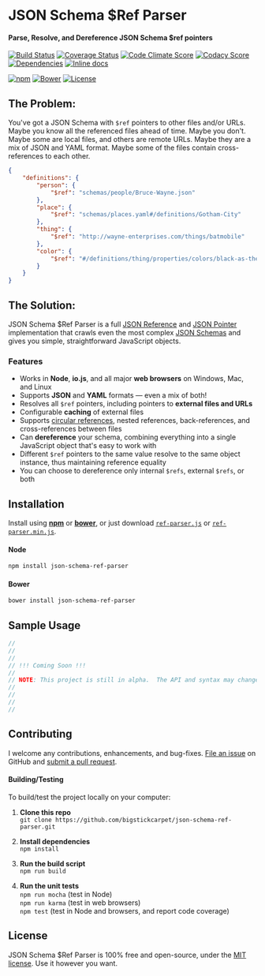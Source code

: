 JSON Schema $Ref Parser
============================
#### Parse, Resolve, and Dereference JSON Schema $ref pointers

[![Build Status](https://img.shields.io/travis/BigstickCarpet/json-schema-ref-parser.svg)](https://travis-ci.org/BigstickCarpet/json-schema-ref-parser)
[![Coverage Status](https://img.shields.io/coveralls/BigstickCarpet/json-schema-ref-parser.svg)](https://coveralls.io/r/BigstickCarpet/json-schema-ref-parser)
[![Code Climate Score](https://img.shields.io/codeclimate/github/BigstickCarpet/json-schema-ref-parser.svg)](https://codeclimate.com/github/BigstickCarpet/json-schema-ref-parser)
[![Codacy Score](http://img.shields.io/codacy/d8abfe5e9a4044b89bd9f4b999d4a574.svg)](https://www.codacy.com/public/jamesmessinger/json-schema-ref-parser)
[![Dependencies](https://img.shields.io/david/BigstickCarpet/json-schema-ref-parser.svg)](https://david-dm.org/BigstickCarpet/json-schema-ref-parser)
[![Inline docs](http://inch-ci.org/github/BigstickCarpet/json-schema-ref-parser.svg?branch=master&style=shields)](http://inch-ci.org/github/BigstickCarpet/json-schema-ref-parser)

[![npm](http://img.shields.io/npm/v/json-schema-ref-parser.svg)](https://www.npmjs.com/package/json-schema-ref-parser)
[![Bower](http://img.shields.io/bower/v/json-schema-ref-parser.svg)](#bower)
[![License](https://img.shields.io/npm/l/json-schema-ref-parser.svg)](LICENSE)


The Problem:
--------------------------
You've got a JSON Schema with `$ref` pointers to other files and/or URLs.  Maybe you know all the referenced files ahead of time.  Maybe you don't.  Maybe some are local files, and others are remote URLs.  Maybe they are a mix of JSON and YAML format.  Maybe some of the files contain cross-references to each other.

```json
{
    "definitions": {
        "person": {
            "$ref": "schemas/people/Bruce-Wayne.json"
        },
        "place": {
            "$ref": "schemas/places.yaml#/definitions/Gotham-City"
        },
        "thing": {
            "$ref": "http://wayne-enterprises.com/things/batmobile"
        },
        "color": {
            "$ref": "#/definitions/thing/properties/colors/black-as-the-night"
        }
    }
}
```

The Solution:
--------------------------
JSON Schema $Ref Parser is a full [JSON Reference](https://tools.ietf.org/html/draft-pbryan-zyp-json-ref-03#section-3) and [JSON Pointer](https://tools.ietf.org/html/rfc6901) implementation that crawls even the most complex [JSON Schemas](http://json-schema.org/latest/json-schema-core.html) and gives you simple, straightforward JavaScript objects.

### Features
* Works in **Node**, **io.js**, and all major **web browsers** on Windows, Mac, and Linux
* Supports **JSON** and **YAML** formats &mdash; even a mix of both!
* Resolves all `$ref` pointers, including pointers to **external files and URLs**
* Configurable **caching** of external files
* Supports [circular references](#circular-refs), nested references, back-references, and cross-references between files
* Can **dereference** your schema, combining everything into a single JavaScript object that's easy to work with
* Different `$ref` pointers to the same value resolve to the same object instance, thus maintaining reference equality
* You can choose to dereference only internal `$refs`, external `$refs`, or both


Installation
--------------------------
Install using **[npm](https://docs.npmjs.com/getting-started/what-is-npm)** or **[bower](http://bower.io/)**, or just download [`ref-parser.js`](dist/ref-parser.js) or [`ref-parser.min.js`](dist/ref-parser.min.js).

#### Node

```bash
npm install json-schema-ref-parser
```

#### Bower

```bash
bower install json-schema-ref-parser
```


Sample Usage
--------------------------

```javascript
// 
// 
// 
// !!! Coming Soon !!!
//
// NOTE: This project is still in alpha.  The API and syntax may change before release
// 
// 
// 
// 
```


Contributing
--------------------------
I welcome any contributions, enhancements, and bug-fixes.  [File an issue](https://github.com/BigstickCarpet/json-schema-ref-parser/issues) on GitHub and [submit a pull request](https://github.com/BigstickCarpet/json-schema-ref-parser/pulls).

#### Building/Testing
To build/test the project locally on your computer:

1. __Clone this repo__<br>
`git clone https://github.com/bigstickcarpet/json-schema-ref-parser.git`

2. __Install dependencies__<br>
`npm install`

3. __Run the build script__<br>
`npm run build`

4. __Run the unit tests__<br>
`npm run mocha` (test in Node)<br>
`npm run karma` (test in web browsers)<br>
`npm test` (test in Node and browsers, and report code coverage)


License
--------------------------
JSON Schema $Ref Parser is 100% free and open-source, under the [MIT license](LICENSE). Use it however you want.
